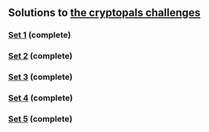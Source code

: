 ## Solutions to [the cryptopals challenges](http://cryptopals.com/)

### [Set 1](cp1.ipynb) (complete)
### [Set 2](cp2.ipynb) (complete)
### [Set 3](cp3.ipynb) (complete)
### [Set 4](cp4.ipynb) (complete)
### [Set 5](cp5.ipynb) (complete)